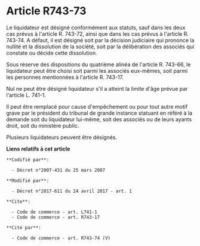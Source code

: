 # Article R743-73

Le liquidateur est désigné conformément aux statuts, sauf dans les deux cas prévus à l'article R. 743-72, ainsi que dans les
cas prévus à l'article R. 743-74. A défaut, il est désigné soit par la décision judiciaire qui prononce la nullité et la
dissolution de la société, soit par la délibération des associés qui constate ou décide cette dissolution. 

Sous réserve des dispositions du quatrième alinéa de l'article R. 743-66, le liquidateur peut être choisi soit parmi les
associés eux-mêmes, soit parmi les personnes mentionnées à l'article R. 743-17. 

Nul ne peut être désigné liquidateur s'il a atteint la limite d'âge prévue par l'article L. 741-1. 

Il peut être remplacé pour cause d'empêchement ou pour tout autre motif grave par le président du tribunal de grande instance
statuant en référé à la demande soit du liquidateur lui-même, soit des associés ou de leurs ayants droit, soit du ministère
public. 

Plusieurs liquidateurs peuvent être désignés.

**Liens relatifs à cet article**

	**Codifié par**:

	  - Décret n°2007-431 du 25 mars 2007

	**Modifié par**:

	  - Décret n°2017-611 du 24 avril 2017 - art. 1

	**Cite**:

	  - Code de commerce - art. L741-1
	  - Code de commerce - art. R743-17

	**Cité par**:

	  - Code de commerce - art. R743-74 (V)
